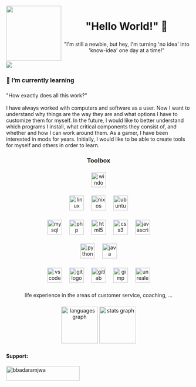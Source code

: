 <br clear="both">

<img align="left" height="150" src="https://avatars.githubusercontent.com/u/149151213?s=200&v=4"  />

###

<h1 align="center">"Hello World!" 👋</h1>

###

<p align="center">"I'm still a newbie, but hey, I'm turning 'no idea' into 'know-idea' one day at a time!"</p>

###

<img align="left" src="https://visitor-badge.laobi.icu/badge?page_id=BbaDaramjwi.BbaDaramjwi&left_color=blueviolet"  />

###

<br clear="both">

<h3 align="left">🌱 I’m currently learning</h3>

###

<p align="left">"How exactly does all this work?"<br><br>I have always worked with computers and software as a user. Now I want to understand why things are the way they are and what options I have to customize them for myself. In the future, I would like to better understand which programs I install, what critical components they consist of, and whether and how I can work around them. As a gamer, I have been interested in mods for years. Initially, I would like to be able to create tools for myself and others in order to learn.</p>

###

<p align="center"></p>

###

<h3 align="center">Toolbox</h3>

###

<div align="center">
  <img src="https://cdn.jsdelivr.net/gh/devicons/devicon/icons/windows8/windows8-original.svg" height="40" alt="windows8 logo"  />
</div>

###

<div align="center">
  <img src="https://skillicons.dev/icons?i=linux" height="40" alt="linux logo"  />
  <img width="12" />
  <img src="https://cdn.jsdelivr.net/gh/devicons/devicon/icons/nixos/nixos-original.svg" height="40" alt="nixos logo"  />
  <img width="12" />
  <img src="https://cdn.simpleicons.org/ubuntu/E95420" height="40" alt="ubuntu logo"  />
</div>

###

<div align="center">
  <img src="https://skillicons.dev/icons?i=mysql" height="40" alt="mysql logo"  />
  <img width="12" />
  <img src="https://skillicons.dev/icons?i=php" height="40" alt="php logo"  />
  <img width="12" />
  <img src="https://skillicons.dev/icons?i=html" height="40" alt="html5 logo"  />
  <img width="12" />
  <img src="https://skillicons.dev/icons?i=css" height="40" alt="css3 logo"  />
  <img width="12" />
  <img src="https://skillicons.dev/icons?i=js" height="40" alt="javascript logo"  />
</div>

###

<div align="center">
  <img src="https://skillicons.dev/icons?i=py" height="40" alt="python logo"  />
  <img width="12" />
  <img src="https://skillicons.dev/icons?i=java" height="40" alt="java logo"  />
</div>

###

<div align="center">
  <img src="https://skillicons.dev/icons?i=vscode" height="40" alt="vscode logo"  />
  <img width="12" />
  <img src="https://skillicons.dev/icons?i=git" height="40" alt="git logo"  />
  <img width="12" />
  <img src="https://skillicons.dev/icons?i=gitlab" height="40" alt="gitlab logo"  />
  <img width="12" />
  <img src="https://cdn.jsdelivr.net/gh/devicons/devicon/icons/gimp/gimp-original.svg" height="40" alt="gimp logo"  />
  <img width="12" />
  <img src="https://skillicons.dev/icons?i=unreal" height="40" alt="unrealengine logo"  />
</div>

###

<p align="center">life experience in the areas of customer service, coaching, ...</p>

###

<p align="center"></p>

###

<div align="center">
  <img src="https://github-readme-stats.vercel.app/api/top-langs?username=BbaDaramjwi&locale=en&hide_title=true&layout=compact&card_width=320&langs_count=10&theme=shades-of-purple&hide_border=true&order=2" height="100" alt="languages graph"  />
  <img src="https://github-readme-stats.vercel.app/api?username=BbaDaramjwi&hide_title=true&hide_rank=false&show_icons=false&include_all_commits=true&count_private=true&disable_animations=false&theme=shades-of-purple&locale=en&hide_border=true&order=1" height="100" alt="stats graph"  />
</div>

###

<h4 align="left">Support:</h4>
<p><a href="https://www.buymeacoffee.com/bbadaramjwa"> <img align="left" src="https://cdn.buymeacoffee.com/buttons/v2/default-yellow.png" height="40" width="200" alt="bbadaramjwa" /></a></p><br><br>

###
